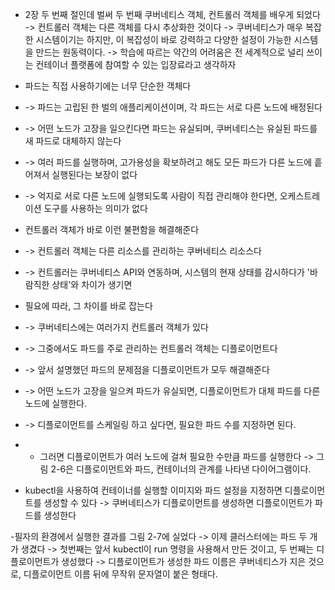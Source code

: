 

- 2장 두 번째 절인데 벌써 두 번째 쿠버네티스 객체, 컨트롤러 객체를 배우게 되었다
-> 컨트롤러 객체는 다른 객체를 다시 추상화한 것이다
-> 쿠버네티스가 매우 복잡한 시스템이기는 하지만, 이 복잡성이 바로 강력하고 다양한 설정이 가능한 시스템을 만드는 원동력이다.
-> 학습에 따르는 약간의 어려움은 전 세계적으로 널리 쓰이는 컨테이너 플랫폼에 참여할 수 있는 입장료라고 생각하자

- 파드는 직접 사용하기에는 너무 단순한 객체다
- -> 파드는 고립된 한 벌의 애플리케이션이며, 각 파드는 서로 다른 노드에 배정된다
- -> 어떤 노드가 고장을 일으킨다면 파드는 유실되며, 쿠버네티스는 유실된 파드를 새 파드로 대체하지 않는다
- -> 여러 파드를 실행하며, 고가용성을 확보하려고 해도 모든 파드가 다른 노드에 흩어져서 실행된다는 보장이 없다
- -> 억지로 서로 다른 노드에 실행되도록 사람이 직접 관리해야 한다면, 오케스트레이션 도구를 사용하는 의미가 없다

- 컨트롤러 객체가 바로 이런 불편함을 해결해준다
- -> 컨트롤러 객체는 다른 리소스를 관리하는 쿠버네티스 리소스다
- -> 컨트롤러는 쿠버네티스 API와 연동하며, 시스템의 현재 상태를 감시하다가 '바람직한 상태'와 차이가 생기면
-    필요에 따라, 그 차이를 바로 잡는다
- -> 쿠버네티스에는 여러가지 컨트롤러 객체가 있다
- -> 그중에서도 파드를 주로 관리하는 컨트롤러 객체는 디플로이먼트다
- -> 앞서 설명했던 파드의 문제점을 디플로이먼트가 모두 해결해준다
- -> 어떤 노드가 고장을 일으켜 파드가 유실되면, 디플로이먼트가 대체 파드를 다른 노드에 실행한다.
- -> 디플로이먼트를 스케일링 하고 싶다면, 필요한 파드 수를 지정하면 된다.

- - 그러면 디플로이먼트가 여러 노드에 걸쳐 필요한 수만큼 파드를 실행한다
  -> 그림 2-6은 디플로이먼트와 파드, 컨테이너의 관계를 나타낸 다이어그램이다.

- kubectl을 사용하여 컨테이너를 실행할 이미지와 파드 설정을 지정하면 디플로이먼트를 생성할 수 있다
-> 쿠버네티스가 디플로이먼트를 생성하면 디플로이먼트가 파드를 생성한다

-필자의 환경에서 실행한 결과를 그림 2-7에 실었다
-> 이제 클러스터에는 파드 두 개가 생겼다
-> 첫번째는 앞서 kubectl이 run 명령을 사용해서 만든 것이고, 두 번째는 디플로이먼트가 생성했다
-> 디플로이먼트가 생성한 파드 이름은 쿠버네티스가 지은 것으로, 디플로이먼트 이름 뒤에 무작위 문자열이 붙은 형태다. 


